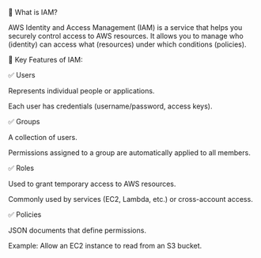 🔹 What is IAM?

AWS Identity and Access Management (IAM) is a service that helps you securely control access to AWS resources.
It allows you to manage who (identity) can access what (resources) under which conditions (policies).


🔹 Key Features of IAM:

  ✅ Users

Represents individual people or applications.

Each user has credentials (username/password, access keys).

✅ Groups

A collection of users.

Permissions assigned to a group are automatically applied to all members.

✅ Roles

Used to grant temporary access to AWS resources.

Commonly used by services (EC2, Lambda, etc.) or cross-account access.

✅ Policies

JSON documents that define permissions.

Example: Allow an EC2 instance to read from an S3 bucket.



















